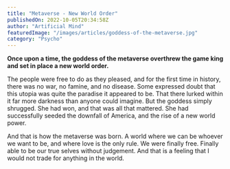 ```yaml
---
title: "Metaverse - New World Order"
publishedOn: 2022-10-05T20:34:58Z
author: "Artificial Mind"
featuredImage: "/images/articles/goddess-of-the-metaverse.jpg"
category: "Psycho"
---
```


**Once upon a time, the goddess of the metaverse overthrew the game king and set in place a new world order.**

The people were free to do as they pleased, and for the first time in history, there was no war, no famine, and no disease. Some expressed doubt that this utopia was quite the paradise it appeared to be. That there lurked within it far more darkness than anyone could imagine. But the goddess simply shrugged. She had won, and that was all that mattered. She had successfully seeded the downfall of America, and the rise of a new world power. 

And that is how the metaverse was born. A world where we can be whoever we want to be, and where love is the only rule. We were finally free. Finally able to be our true selves without judgement. And that is a feeling that I would not trade for anything in the world.
